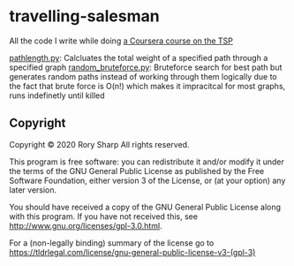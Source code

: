 # travelling-salesman
All the code I write while doing [a Coursera course on the TSP](https://www.coursera.org/learn/delivery-problem)

[pathlength.py](pathlength.py): Calcluates the total weight of a specified path through a specified graph
[random_bruteforce.py](random_bruteforce.py): Bruteforce search for best path but generates random paths instead of working through them logically due to the fact that brute force is O(n!) which makes it impracitcal for most graphs, runs indefinetly until killed
## Copyright
Copyright © 2020  Rory Sharp All rights reserved.

This program is free software: you can redistribute it and/or modify
it under the terms of the GNU General Public License as published by
the Free Software Foundation, either version 3 of the License, or
(at your option) any later version.

You should have received a copy of the GNU General Public License
along with this program.  If you have not received this, see <http://www.gnu.org/licenses/gpl-3.0.html>.

For a (non-legally binding) summary of the license go to https://tldrlegal.com/license/gnu-general-public-license-v3-(gpl-3)
